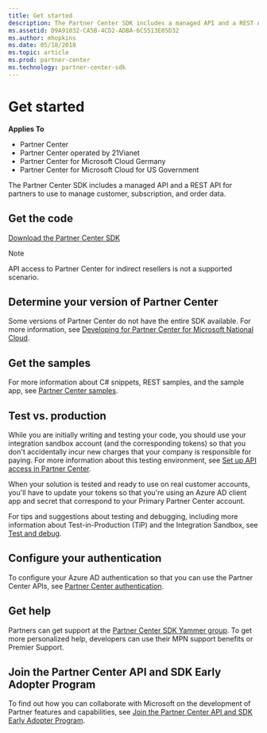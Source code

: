 ```yaml
---
title: Get started
description: The Partner Center SDK includes a managed API and a REST API for partners to use to manage customer, subscription, and order data.
ms.assetid: D9A91032-CA5B-4CD2-ADBA-6C5513E05D32
ms.author: mhopkins
ms.date: 05/18/2018
ms.topic: article
ms.prod: partner-center
ms.technology: partner-center-sdk
---
```


# Get started


**Applies To**

-   Partner Center
-   Partner Center operated by 21Vianet
-   Partner Center for Microsoft Cloud Germany
-   Partner Center for Microsoft Cloud for US Government

The Partner Center SDK includes a managed API and a REST API for partners to use to manage customer, subscription, and order data.

## <span id="Get_the_code"></span><span id="get_the_code"></span><span id="GET_THE_CODE"></span>Get the code

[Download the Partner Center SDK](http://go.microsoft.com/fwlink/p/?LinkId=746681)  

> [!NOTE]  
> API access to Partner Center for indirect resellers is not a supported scenario.

## <span id="Determine_your_version_of_Partner_Center"></span><span id="determine_your_version_of_partner_center"></span><span id="DETERMINE_YOUR_VERSION_OF_PARTNER_CENTER"></span>Determine your version of Partner Center


Some versions of Partner Center do not have the entire SDK available. For more information, see [Developing for Partner Center for Microsoft National Cloud](developing-for-partner-center-for-microsoft-national-cloud.md).

## <span id="Get_the_samples"></span><span id="get_the_samples"></span><span id="GET_THE_SAMPLES"></span>Get the samples


For more information about C# snippets, REST samples, and the sample app, see [Partner Center samples](partner-center-samples.md).

## <span id="sdk_test_vs_prod"></span><span id="SDK_TEST_VS_PROD"></span>Test vs. production


While you are initially writing and testing your code, you should use your integration sandbox account (and the corresponding tokens) so that you don't accidentally incur new charges that your company is responsible for paying. For more information about this testing environment, see [Set up API access in Partner Center](set-up-api-access-in-partner-center.md).

When your solution is tested and ready to use on real customer accounts, you'll have to update your tokens so that you're using an Azure AD client app and secret that correspond to your Primary Partner Center account.

For tips and suggestions about testing and debugging, including more information about Test-in-Production (TiP) and the Integration Sandbox, see [Test and debug](test-and-debug.md).

## <span id="sdk_config_auth"></span><span id="SDK_CONFIG_AUTH"></span>Configure your authentication


To configure your Azure AD authentication so that you can use the Partner Center APIs, see [Partner Center authentication](partner-center-authentication.md).   

## <span id="Get_help"></span><span id="get_help"></span><span id="GET_HELP"></span>Get help


Partners can get support at the [Partner Center SDK Yammer group](http://go.microsoft.com/fwlink/p/?LinkID=717360). To get more personalized help, developers can use their MPN support benefits or Premier Support.

## <span id="Early_adopter_program"></span><span id="early_adopter_program"></span><span id="EARLY_ADOPTER_PROGRAM"></span>Join the Partner Center API and SDK Early Adopter Program


To find out how you can collaborate with Microsoft on the development of Partner features and capabilities, see [Join the Partner Center API and SDK Early Adopter Program](early-adopter-program.md).
 

 




